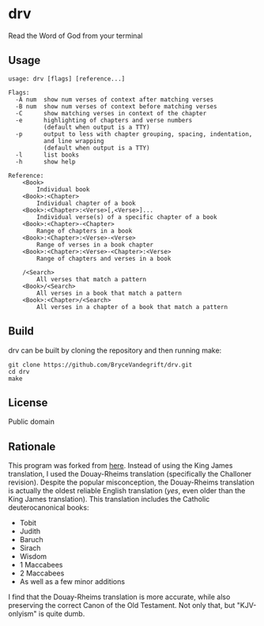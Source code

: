 # drv

Read the Word of God from your terminal

## Usage

    usage: drv [flags] [reference...]

    Flags:
      -A num  show num verses of context after matching verses
      -B num  show num verses of context before matching verses
      -C      show matching verses in context of the chapter
      -e      highlighting of chapters and verse numbers
              (default when output is a TTY)
      -p      output to less with chapter grouping, spacing, indentation,
              and line wrapping
              (default when output is a TTY)
      -l      list books
      -h      show help

    Reference:
        <Book>
            Individual book
        <Book>:<Chapter>
            Individual chapter of a book
        <Book>:<Chapter>:<Verse>[,<Verse>]...
            Individual verse(s) of a specific chapter of a book
        <Book>:<Chapter>-<Chapter>
            Range of chapters in a book
        <Book>:<Chapter>:<Verse>-<Verse>
            Range of verses in a book chapter
        <Book>:<Chapter>:<Verse>-<Chapter>:<Verse>
            Range of chapters and verses in a book

        /<Search>
            All verses that match a pattern
        <Book>/<Search>
            All verses in a book that match a pattern
        <Book>:<Chapter>/<Search>
            All verses in a chapter of a book that match a pattern

## Build

drv can be built by cloning the repository and then running make:

    git clone https://github.com/BryceVandegrift/drv.git
    cd drv
    make

## License

Public domain

## Rationale

This program was forked from [here](https://github.com/layeh/kjv). Instead of
using the King James translation, I used the Douay-Rheims translation
(specifically the Challoner revision). Despite the popular misconception, the
Douay-Rheims translation is actually the oldest reliable English translation
(*yes*, even older than the King James translation). This translation includes
the Catholic deuterocanonical books:

- Tobit
- Judith
- Baruch
- Sirach
- Wisdom
- 1 Maccabees
- 2 Maccabees
- As well as a few minor additions

I find that the Douay-Rheims translation is more accurate, while also preserving
the correct Canon of the Old Testament. Not only that, but "KJV-onlyism" is
quite dumb.
